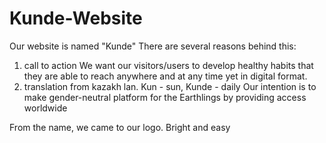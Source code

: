 # Kunde-Website
Our website is named "Kunde"
There are several reasons behind this:
1. call to action
We want our visitors/users to develop healthy habits that they are able to reach anywhere and at any time yet in digital format. 
2. translation 
from kazakh lan. Kun - sun, Kunde - daily
Our intention is to make gender-neutral platform for the Earthlings by providing access worldwide 

From the name, we came to our logo. Bright and easy
